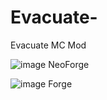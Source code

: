 # Evacuate-
Evacuate MC Mod

![image](https://github.com/user-attachments/assets/baa60218-5ea2-4785-adc4-73dd3cdaaf95) NeoForge

![image](https://github.com/user-attachments/assets/330aa42c-5084-4237-a218-5fca9065104b) Forge
